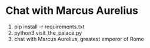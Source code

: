 # Chat with Marcus Aurelius

1. pip install -r requirements.txt
2. python3 visit_the_palace.py
3. chat with Marcus Aurelius, greatest emperor of Rome

